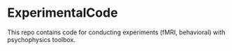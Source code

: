 # ExperimentalCode

This repo contains code for conducting experiments (fMRI, behavioral) with psychophysics toolbox.
